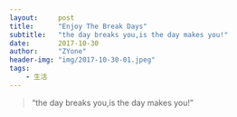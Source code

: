 ```yaml
---
layout:     post
title:      "Enjoy The Break Days"
subtitle:   "the day breaks you,is the day makes you!"
date:       2017-10-30
author:     "ZYone"
header-img: "img/2017-10-30-01.jpeg"
tags:
    - 生活
---
```

> “the day breaks you,is the day makes you!”
